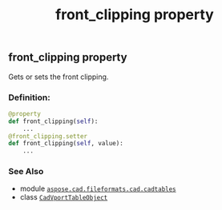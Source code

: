 ﻿---
title: front_clipping property
second_title: Aspose.CAD for Python via .NET API References
description: 
type: docs
weight: 210
url: /python-net/aspose.cad.fileformats.cad.cadtables/cadvporttableobject/front_clipping/
is_root: false
---

## front_clipping property


Gets or sets the front clipping.
### Definition:
```python
@property
def front_clipping(self):
    ...
@front_clipping.setter
def front_clipping(self, value):
    ...
```

### See Also
* module [`aspose.cad.fileformats.cad.cadtables`](../../)
* class [`CadVportTableObject`](/cad/python-net/aspose.cad.fileformats.cad.cadtables/cadvporttableobject)
